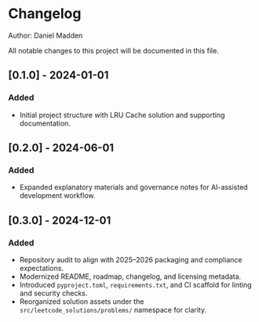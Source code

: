 # Changelog

Author: Daniel Madden

All notable changes to this project will be documented in this file.

## [0.1.0] - 2024-01-01
### Added
- Initial project structure with LRU Cache solution and supporting documentation.

## [0.2.0] - 2024-06-01
### Added
- Expanded explanatory materials and governance notes for AI-assisted development workflow.

## [0.3.0] - 2024-12-01
### Added
- Repository audit to align with 2025–2026 packaging and compliance expectations.
- Modernized README, roadmap, changelog, and licensing metadata.
- Introduced `pyproject.toml`, `requirements.txt`, and CI scaffold for linting and security checks.
- Reorganized solution assets under the `src/leetcode_solutions/problems/` namespace for clarity.
